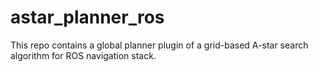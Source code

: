 # astar_planner_ros

This repo contains a global planner plugin of a grid-based A-star search algorithm for ROS navigation stack.

